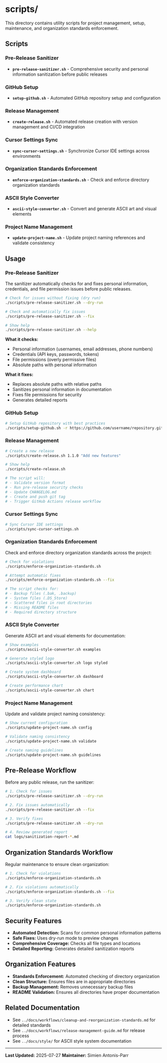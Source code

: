 # scripts/

This directory contains utility scripts for project management, setup, maintenance, and organization standards enforcement.

## Scripts

### Pre-Release Sanitizer
- **`pre-release-sanitizer.sh`** - Comprehensive security and personal information sanitization before public releases

### GitHub Setup
- **`setup-github.sh`** - Automated GitHub repository setup and configuration

### Release Management
- **`create-release.sh`** - Automated release creation with version management and CI/CD integration

### Cursor Settings Sync
- **`sync-cursor-settings.sh`** - Synchronize Cursor IDE settings across environments

### Organization Standards Enforcement
- **`enforce-organization-standards.sh`** - Check and enforce directory organization standards

### ASCII Style Converter
- **`ascii-style-converter.sh`** - Convert and generate ASCII art and visual elements

### Project Name Management
- **`update-project-name.sh`** - Update project naming references and validate consistency

## Usage

### Pre-Release Sanitizer

The sanitizer automatically checks for and fixes personal information, credentials, and file permission issues before public releases.

```bash
# Check for issues without fixing (dry run)
./scripts/pre-release-sanitizer.sh --dry-run

# Check and automatically fix issues
./scripts/pre-release-sanitizer.sh --fix

# Show help
./scripts/pre-release-sanitizer.sh --help
```

**What it checks:**
- Personal information (usernames, email addresses, phone numbers)
- Credentials (API keys, passwords, tokens)
- File permissions (overly permissive files)
- Absolute paths with personal information

**What it fixes:**
- Replaces absolute paths with relative paths
- Sanitizes personal information in documentation
- Fixes file permissions for security
- Generates detailed reports

### GitHub Setup

```bash
# Setup GitHub repository with best practices
./scripts/setup-github.sh -r https://github.com/username/repository.git
```

### Release Management

```bash
# Create a new release
./scripts/create-release.sh 1.1.0 "Add new features"

# Show help
./scripts/create-release.sh

# The script will:
# - Validate version format
# - Run pre-release security checks
# - Update CHANGELOG.md
# - Create and push git tag
# - Trigger GitHub Actions release workflow
```

### Cursor Settings Sync

```bash
# Sync Cursor IDE settings
./scripts/sync-cursor-settings.sh
```

### Organization Standards Enforcement

Check and enforce directory organization standards across the project:

```bash
# Check for violations
./scripts/enforce-organization-standards.sh

# Attempt automatic fixes
./scripts/enforce-organization-standards.sh --fix

# The script checks for:
# - Backup files (.bak, .backup)
# - System files (.DS_Store)
# - Scattered files in root directories
# - Missing README files
# - Required directory structure
```

### ASCII Style Converter

Generate ASCII art and visual elements for documentation:

```bash
# Show examples
./scripts/ascii-style-converter.sh examples

# Generate styled logo
./scripts/ascii-style-converter.sh logo styled

# Create system dashboard
./scripts/ascii-style-converter.sh dashboard

# Create performance chart
./scripts/ascii-style-converter.sh chart
```

### Project Name Management

Update and validate project naming consistency:

```bash
# Show current configuration
./scripts/update-project-name.sh config

# Validate naming consistency
./scripts/update-project-name.sh validate

# Create naming guidelines
./scripts/update-project-name.sh guidelines
```

## Pre-Release Workflow

Before any public release, run the sanitizer:

```bash
# 1. Check for issues
./scripts/pre-release-sanitizer.sh --dry-run

# 2. Fix issues automatically
./scripts/pre-release-sanitizer.sh --fix

# 3. Verify fixes
./scripts/pre-release-sanitizer.sh --dry-run

# 4. Review generated report
cat logs/sanitization-report-*.md
```

## Organization Standards Workflow

Regular maintenance to ensure clean organization:

```bash
# 1. Check for violations
./scripts/enforce-organization-standards.sh

# 2. Fix violations automatically
./scripts/enforce-organization-standards.sh --fix

# 3. Verify clean state
./scripts/enforce-organization-standards.sh
```

## Security Features

- **Automated Detection:** Scans for common personal information patterns
- **Safe Fixes:** Uses dry-run mode to preview changes
- **Comprehensive Coverage:** Checks all file types and locations
- **Detailed Reporting:** Generates detailed sanitization reports

## Organization Features

- **Standards Enforcement:** Automated checking of directory organization
- **Clean Structure:** Ensures files are in appropriate directories
- **Backup Management:** Removes unnecessary backup files
- **README Validation:** Ensures all directories have proper documentation

## Related Documentation

- See `../docs/workflows/cleanup-and-reorganization-standards.md` for detailed standards
- See `../docs/workflows/release-management-guide.md` for release process
- See `../docs/style/` for ASCII style system documentation

---

**Last Updated:** 2025-07-27
**Maintainer:** Simien Antonis-Parr
